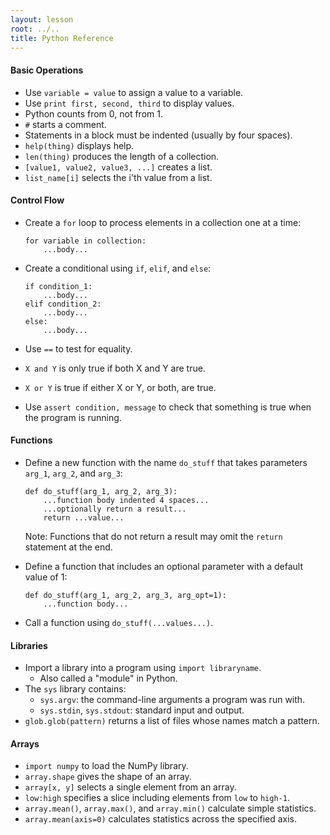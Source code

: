 ```yaml
---
layout: lesson
root: ../..
title: Python Reference
---
```


#### Basic Operations

*   Use `variable = value` to assign a value to a variable.
*   Use `print first, second, third` to display values.
*   Python counts from 0, not from 1.
*   `#` starts a comment.
*   Statements in a block must be indented (usually by four spaces).
*   `help(thing)` displays help.
*   `len(thing)` produces the length of a collection.
*   `[value1, value2, value3, ...]` creates a list.
*   `list_name[i]` selects the i'th value from a list.

#### Control Flow

*   Create a `for` loop to process elements in a collection one at a time:

        for variable in collection:
            ...body...

*   Create a conditional using `if`, `elif`, and `else`:

        if condition_1:
            ...body...
        elif condition_2:
            ...body...
        else:
            ...body...

*   Use `==` to test for equality.
*   `X and Y` is only true if both X and Y are true.
*   `X or Y` is true if either X or Y, or both, are true.
*   Use `assert condition, message` to check that something is true when the program is running.

#### Functions

*   Define a new function with the name `do_stuff` that takes parameters
    `arg_1`, `arg_2`, and `arg_3`:

        def do_stuff(arg_1, arg_2, arg_3):
            ...function body indented 4 spaces...
            ...optionally return a result...
            return ...value...

    Note: Functions that do not return a result may omit the `return`
    statement at the end.

*   Define a function that includes an optional parameter with a default
    value of 1:

        def do_stuff(arg_1, arg_2, arg_3, arg_opt=1):
            ...function body...

*   Call a function using `do_stuff(...values...)`.

#### Libraries

*   Import a library into a program using `import libraryname`.
    * Also called a "module" in Python.
*   The `sys` library contains:
    *   `sys.argv`: the command-line arguments a program was run with.
    *   `sys.stdin`, `sys.stdout`: standard input and output.
*   `glob.glob(pattern)` returns a list of files whose names match a pattern.

#### Arrays

*   `import numpy` to load the NumPy library.
*   `array.shape` gives the shape of an array.
*   `array[x, y]` selects a single element from an array.
*   `low:high` specifies a slice including elements from `low` to `high-1`.
*   `array.mean()`, `array.max()`, and `array.min()` calculate simple statistics.
*   `array.mean(axis=0)` calculates statistics across the specified axis.
